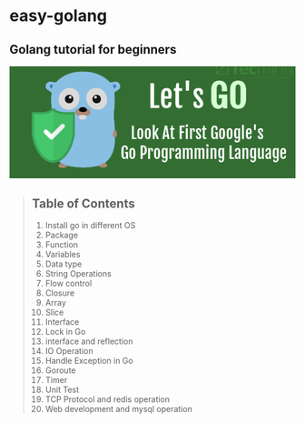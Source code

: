 # easy-golang
## Golang tutorial for beginners  
  
<div style="text-align: center">
<img src="https://raw.githubusercontent.com/3lackrush/easy-golang/master/Assets/README/go.png" />  
</div>  

> ## Table of Contents
> 1. Install go in different OS 
> 2. Package 
> 3. Function 
> 4. Variables 
> 5. Data type 
> 6. String Operations 
> 7. Flow control
> 8. Closure
> 9. Array
> 10. Slice
> 11. Interface
> 12. Lock in Go
> 13. interface and reflection
> 14. IO Operation
> 15. Handle Exception in Go
> 16. Goroute
> 17. Timer
> 18. Unit Test
> 19. TCP Protocol and redis operation
> 20. Web development and mysql operation
